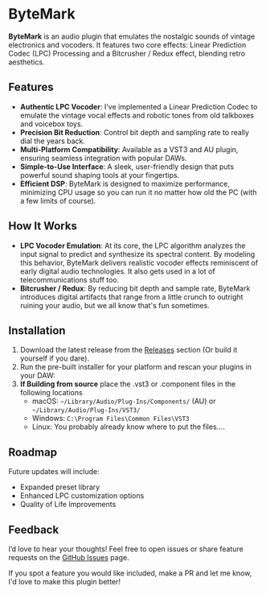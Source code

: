 # ByteMark
**ByteMark** is an audio plugin that emulates the nostalgic sounds of vintage electronics and vocoders. It features two core effects: Linear Prediction Codec (LPC) Processing and a Bitcrusher / Redux effect, blending retro aesthetics.

## Features

- **Authentic LPC Vocoder**: I've implemented a Linear Prediction Codec to emulate the vintage vocal effects and robotic tones from old talkboxes and voicebox toys.
- **Precision Bit Reduction**: Control bit depth and sampling rate to really dial the years back.
- **Multi-Platform Compatibility**: Available as a VST3 and AU plugin, ensuring seamless integration with popular DAWs.
- **Simple-to-Use Interface**: A sleek, user-friendly design that puts powerful sound shaping tools at your fingertips.
- **Efficient DSP**: ByteMark is designed to maximize performance, minimizing CPU usage so you can run it no matter how old the PC (with a few limits of course).

## How It Works

- **LPC Vocoder Emulation**: At its core, the LPC algorithm analyzes the input signal to predict and synthesize its spectral content. By modeling this behavior, ByteMark delivers realistic vocoder effects reminiscent of early digital audio technologies. It also gets used in a lot of telecommunications stuff too.
- **Bitcrusher / Redux**: By reducing bit depth and sample rate, ByteMark introduces digital artifacts that range from a little crunch to outright ruining your audio, but we all know that's fun sometimes.

## Installation

1. Download the latest release from the [Releases](#) section (Or build it yourself if you dare).
2. Run the pre-built installer for your platform and rescan your plugins in your DAW:
3. **If Building from source** place the .vst3 or .component files in the following locations
   - macOS: `~/Library/Audio/Plug-Ins/Components/` (AU) or `~/Library/Audio/Plug-Ins/VST3/`
   - Windows: `C:\Program Files\Common Files\VST3`
   - Linux: You probably already know where to put the files....

## Roadmap

Future updates will include:

- Expanded preset library
- Enhanced LPC customization options
- Quality of Life Improvements

## Feedback

I’d love to hear your thoughts! Feel free to open issues or share feature requests on the [GitHub Issues](#) page.

If you spot a feature you would like included, make a PR and let me know, I'd love to make this plugin better!
